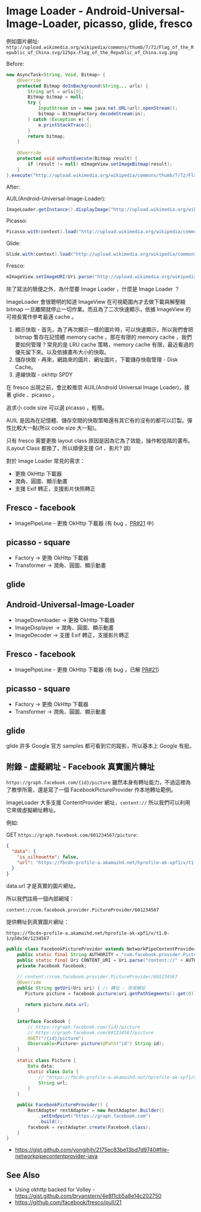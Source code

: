 # Image Loader - Android-Universal-Image-Loader, picasso, glide, fresco

例如圖片網址: `http://upload.wikimedia.org/wikipedia/commons/thumb/7/72/Flag_of_the_Republic_of_China.svg/125px-Flag_of_the_Republic_of_China.svg.png`

Before:

```java
new AsyncTask<String, Void, Bitmap> {
    @Override
    protected Bitmap doInBackground(String... urls) {
        String url = urls[0];
        Bitmap bitmap = null;
        try {
            InputStream in = new java.net.URL(url).openStream();
            bitmap = BitmapFactory.decodeStream(in);
        } catch (Exception e) {
            e.printStackTrace();
        }
        return bitmap;
    }
    
    @Override
    protected void onPostExecute(Bitmap result) {
        if (result != null) mImageView.setImageBitmap(result);
    }
}.execute("http://upload.wikimedia.org/wikipedia/commons/thumb/7/72/Flag_of_the_Republic_of_China.svg/125px-Flag_of_the_Republic_of_China.svg.png");
```

After:

AUIL(Android-Universal-Image-Loader):

```java
ImageLoader.getInstance().displayImage("http://upload.wikimedia.org/wikipedia/commons/thumb/7/72/Flag_of_the_Republic_of_China.svg/125px-Flag_of_the_Republic_of_China.svg.png", mImageView);
```

Picasso:

```java
Picasso.with(context).load("http://upload.wikimedia.org/wikipedia/commons/thumb/7/72/Flag_of_the_Republic_of_China.svg/125px-Flag_of_the_Republic_of_China.svg.png").into(mImageView);
```

Glide:

```java
Glide.with(context).load("http://upload.wikimedia.org/wikipedia/commons/thumb/7/72/Flag_of_the_Republic_of_China.svg/125px-Flag_of_the_Republic_of_China.svg.png").into(mImageView);
```

Fresco:

```java
mImageView.setImageURI(Uri.parse("http://upload.wikimedia.org/wikipedia/commons/thumb/7/72/Flag_of_the_Republic_of_China.svg/125px-Flag_of_the_Republic_of_China.svg.png"));
```
除了寫法的簡便之外，為什麼要 Image Loader ，什麼是 Image Loader ？

ImageLoader 會很聰明的知道 ImageView 在可視範圍內才去做下載與解壓縮 bitmap 一旦離開就停止一切作業。而且為了二次快速顯示，依據 ImageView 的可視長寬作參考最適 cache 。

1. 顯示快取 - 首先，為了再次顯示一樣的圖片時，可以快速顯示，所以我們會把 bitmap 暫存在記憶體 memory cache 。那在有限的 memory cache ，我們要如何管理 ? 常見的是 LRU cache 策略，memory cache 有限，最近看過的優先留下來。以及依據畫布大小的快取。
2. 儲存快取 - 再來，網路來的圖片、網址圖片，下載儲存快取管理 - Disk Cache。
3. 連線快取 - okhttp SPDY

在 fresco 出現之前，會比較推崇 AUIL(Android Universal Image Loader)，接著 glide 、picasso 。

追求小 code size 可以選 picasso ，輕簡。

AUIL 是因為在記憶體、儲存空間的快取策略還有其它有的沒有的都可以訂製。彈性比較大一點(所以 code size 大一點)。

只有 fresco 需要更換 layout class 原因是因為它為了效能，操作較低階的畫布。(Layout Class 都換了，所以順便支援 Gif 、影片? 誤)

對於 Image Loader 常見的需求：

* 更換 OkHttp 下載器
* 潤角、圓圖、顯示動畫
* 支援 Exif 轉正，支援影片快照轉正

## Fresco - facebook

* ImagePipeLine - 更換 OkHttp 下載器 (有 bug ，[PR#21](https://github.com/facebook/fresco/pull/21) 中)

## picasso - square

* Factory -> 更換 OkHttp 下載器
* Transformer -> 潤角、圓圖、顯示動畫

## glide


## Android-Universal-Image-Loader

* ImageDownloader -> 更換 OkHttp 下載器
* ImageDisplayer -> 潤角、圓圖、顯示動畫
* ImageDecoder -> 支援 Exif 轉正，支援影片轉正

## Fresco - facebook

* ImagePipeLine - 更換 OkHttp 下載器 (有 bug ，已解 [PR#21](https://github.com/facebook/fresco/pull/21))

## picasso - square

* Factory -> 更換 OkHttp 下載器
* Transformer -> 潤角、圓圖、顯示動畫

## glide

glide 許多 Google 官方 samples 都可看到它的蹤影，所以基本上 Google 有挺。

## 附錄 - 虛擬網址 - Facebook 真實圖片轉址

`https://graph.facebook.com/{id}/picture` 雖然本身有轉址能力，不過這裡為了教學所需，還是寫了一個 FacebookPictureProvider 作本地轉址範例。

ImageLoader 大多支援 ContentProvider 網址，`content://` 所以我們可以利用它來做虛擬網址轉址。

例如:

GET `https://graph.facebook.com/601234567/picture`:

```json
{
  "data": {
    "is_silhouette": false, 
    "url": "https://fbcdn-profile-a.akamaihd.net/hprofile-ak-xpf1/v/t1.0-1/p50x50/1234567"
  }
}
```

data.url 才是真實的圖片網址。

所以我們註冊一個內部網域： 

`content://com.facebook.provider.PictureProvider/601234567`

提供轉址到真實圖片網址：

`https://fbcdn-profile-a.akamaihd.net/hprofile-ak-xpf1/v/t1.0-1/p50x50/1234567`

```java
public class FacebookPictureProvider extends NetworkPipeContentProvider { // NetwoorkPipeContentProvider 是筆者包裝過的，可參下方 gist
    public static final String AUTHORITY = "com.facebook.provider.PictureProvider";
    public static final Uri CONTENT_URI = Uri.parse("content://" + AUTHORITY + "/");
    private Facebook facebook;

    // content://com.facebook.provider.PictureProvider/601234567
    @Override
    public String getUri(Uri uri) { // 轉址 - 改寫網址
       Picture picture = facebook.picture(uri.getPathSegments().get(0)).toBlocking().first();
       
       return picture.data.url;
    }
    
    interface Facebook {
        // https://graph.facebook.com/{id}/picture
        // https://graph.facebook.com/601234567/picture
        @GET("/{id}/picture")
        Observable<Picture> picture(@Path("id") String id);
    }
    
    static class Picture {
        Data data;
        static class Data {
            // "https://fbcdn-profile-a.akamaihd.net/hprofile-ak-xpf1/v/t1.0-1/p50x50/1234567"
            String url; 
        }
    }

    public FacebookPictureProvider() {
        RestAdapter restAdapter = new RestAdapter.Builder()
            .setEndpoint("https://graph.facebook.com")
            .build();
        facebook = restAdapter.create(Facebook.class);
    }
}
```


* https://gist.github.com/yongjhih/2175ec83be13bd7d9740#file-networkpipecontentprovider-java

## See Also

* Using okhttp backed for Volley - https://gist.github.com/bryanstern/4e8f1cb5a8e14c202750
* https://github.com/facebook/fresco/pull/21
